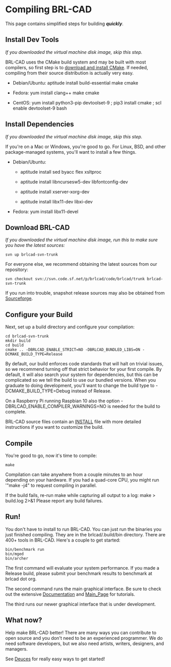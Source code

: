 # Compiling BRL-CAD

This page contains simplified steps for building ***quickly***.

## Install Dev Tools

*If you downloaded the virtual machine disk image, skip this step.*

BRL-CAD uses the CMake build system and may be built with most
compilers, so first step is to [download and install
CMake](http://www.cmake.org/cmake/resources/software.html). If needed,
compiling from their source distribution is actually very easy.

-   Debian/Ubuntu:
        aptitude install build-essential make cmake

<!-- -->

-   Fedora:
        yum install clang++ make cmake

<!-- -->

-   CentOS:
        yum install python3-pip devtoolset-9 ; pip3 install cmake ; scl enable devtoolset-9 bash

## Install Dependencies

*If you downloaded the virtual machine disk image, skip this step.*

If you're on a Mac or Windows, you're good to go. For Linux, BSD, and
other package-managed systems, you'll want to install a few things.

-   Debian/Ubuntu:
    -   aptitude install sed byacc flex xsltproc

    -   aptitude install libncursesw5-dev libfontconfig-dev

    -   aptitude install xserver-xorg-dev

    -   aptitude install libx11-dev libxi-dev

<!-- -->

-   Fedora:
        yum install libx11-devel

## Download BRL-CAD

*If you downloaded the virtual machine disk image, run this to make sure
you have the latest sources:*

    svn up brlcad-svn-trunk

For everyone else, we recommend obtaining the latest sources from our
repository:

    svn checkout svn://svn.code.sf.net/p/brlcad/code/brlcad/trunk brlcad-svn-trunk

If you run into trouble, snapshot release sources may also be obtained
from
[Sourceforge](https://sourceforge.net/projects/brlcad/files/BRL-CAD%20Source/).

## Configure your Build

Next, set up a build directory and configure your compilation:

    cd brlcad-svn-trunk
    mkdir build
    cd build
    cmake .. -DBRLCAD_ENABLE_STRICT=NO -DBRLCAD_BUNDLED_LIBS=ON -DCMAKE_BUILD_TYPE=Release

By default, our build enforces code standards that will halt on trivial
issues, so we recommend turning off that strict behavior for your first
compile. By default, it will also search your system for dependencies,
but this can be complicated so we tell the build to use our bundled
versions. When you graduate to doing development, you'll want to change
the build type to -DCMAKE_BUILD_TYPE=Debug instead of Release.

On a Raspberry Pi running Raspbian 10 also the option
-DBRLCAD_ENABLE_COMPILER_WARNINGS=NO is needed for the build to
complete.

BRL-CAD source files contain an
[INSTALL](http://brlcad.svn.sourceforge.net/viewvc/brlcad/brlcad/trunk/INSTALL)
file with more detailed instructions if you want to customize the build.

## Compile

You're good to go, now it's time to compile:

    make

Compilation can take anywhere from a couple minutes to an hour depending
on your hardware. If you had a quad-core CPU, you might run '"make -j4"
to request compiling in parallel.

If the build fails, re-run make while capturing all output to a log:
make &gt; build.log 2&gt;&1 Please report any build failures.

## Run!

You don't have to install to run BRL-CAD. You can just run the binaries
you just finished compiling. They are in the brlcad/.build/bin
directory. There are 400+ tools in BRL-CAD. Here's a couple to get
started:

    bin/benchmark run
    bin/mged
    bin/archer

The first command will evaluate your system performance. If you made a
Release build, please submit your benchmark results to benchmark at
brlcad dot org.

The second command runs the main graphical interface. Be sure to check
out the extensive [Documentation](Documentation "wikilink") and
[Main_Page](Main_Page "wikilink") for tutorials.

The third runs our newer graphical interface that is under development.

## What now?

Help make BRL-CAD better! There are many ways you can contribute to open
source and you don't need to be an experienced programmer. We do need
software developers, but we also need artists, writers, designers, and
managers.

See [Deuces](Deuces "wikilink") for really easy ways to get started!
